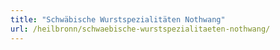 ```yaml
---
title: "Schwäbische Wurstspezialitäten Nothwang"
url: /heilbronn/schwaebische-wurstspezialitaeten-nothwang/
---
```

